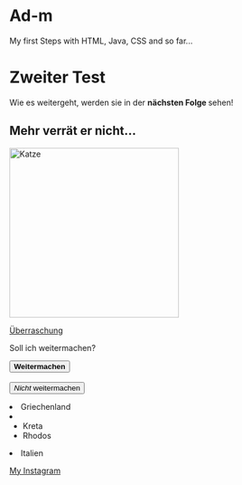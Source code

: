 # Ad-m
My first Steps with HTML, Java, CSS and so far...
<html>
<body>
<h1>Zweiter Test</h1>
<p>
Wie es weitergeht, werden sie in der <strong> nächsten Folge </strong> sehen!
</p>
<h2>Mehr verrät er nicht...</h2>
<img src="/C:/Programmieren2019/Hund.jpg" alt="Katze" width="300" hight="300">
<p><a href="https://www.google.com/search?q=google+pacman&rlz=1C1AVUC_enD
  E840DE878&oq=google+pacman&aqs=chrome..69i57j0l7.3483j0j7&sourceid=chrome
  &ie=UTF-8">Überraschung</a></p>
  <p>Soll ich weitermachen?</p>
<p><button><strong>Weitermachen</strong></button>
<br>
<br><button><em>Nicht</em> weitermachen</button>
  <li>Griechenland</li>
  <li><ul></li>
    <li>Kreta</li>
    <li>Rhodos</li>
  </ul>
  <li>Italien</li>
  <p><a href="https://www.instagram.com/se.bastian2837/">My Instagram</a></p>
</body>
</html>

